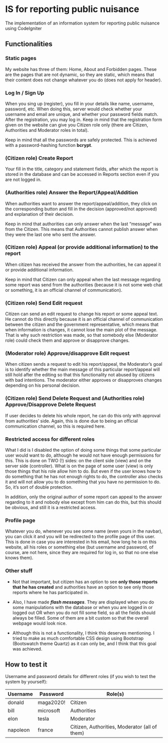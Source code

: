 # IS for reporting public nuisance

The implementation of an information system for reporting public nuisance using CodeIgniter

##  Functionalities

### Static pages

My website has three of them: Home, About and Forbidden pages. These are the pages that are not dynamic, so they are static, which means that their content does not change whatever you do (does not apply for header).

### Log In / Sign Up

When you sing up (register), you fill in your details like name, username, password, etc. When doing this, server would check whether your username and email are unique, and whether your password fields match. After the registration, you may log in. Keep in mind that the registration form given on the website can give you Citizen role only (there are Citizen, Authorities and Moderator roles in total).

Keep in mind that all the passwords are safely protected. This is achieved with a password-hashing function **bcrypt**. 

###	(Citizen role) Create Report

Your fill in the title, category and statement fields, after which the report is stored in the database and can be accessed in Reports section even if you are not logged in.

### (Authorities role) Answer the Report/Appeal/Addition

When authorities want to answer the report/appeal/addition, they click on the corresponding button and fill in the decision (approved/not approved) and explanation of their decision.

Keep in mind that authorities can only answer when the last “message” was from the Citizen. This means that Authorities cannot publish answer when they were the last one who sent the answer.

### (Citizen role) Appeal (or provide additional information) to the report

When citizen has received the answer from the authorities, he can appeal it or provide additional information.

Keep in mind that Citizen can only appeal when the last message regarding some report was send from the authorities (because it is not some web chat or something, it is an official channel of communication).

### (Citizen role) Send Edit request

Citizen can send an edit request to change his report or some appeal text. He cannot do this directly because it is an official channel of communication between the citizen and the government representative, which means that when information is changes, it cannot lose the main plot of the message. That is why such restriction was made, so that somebody else (Moderator role) could check them and approve or disapprove changes.

### (Moderator role) Approve/disapprove Edit request

When citizen sends a request to edit his report/appeal, the Moderator’s goal is to identify whether the main message of this particular report/appeal will still hold after the editing so that this functionality not abused by citizens with bad intentions. The moderator either approves or disapproves changes depending on his personal decision.

### (Citizen role) Send Delete Request and (Authorities role) Approve/Disapprove Delete Request

If user decides to delete his whole report, he can do this only with approval from authorities’ side. Again, this is done due to being an official communication channel, so this is required here.

### Restricted access for different roles

What I did is I disabled the option of doing some things that some particular user would want to do, although he would not have enough permissions for this. This is done on TWO (!) sides: on the client side (view) and on the server side (controller). What is on the page of some user (view) is only those things that his role allow him to do. But even if the user knows how to do something that he has not enough rights to do, the controller also checks it and will not allow you to do something that you have no permission to do. So, it’s sort of double protection.

In addition, only the original author of some report can appeal to the answer regarding to it and nobody else except from him can do this, but this should be obvious, and still it is a restricted access.

### Profile page

Whatever you do, whenever you see some name (even yours in the navbar), you can click it and you will be redirected to the profile page of this user. This is done in case you are interested in his email, how long he is on this website, all his roles or something else (but username and password, of course, are not here, since they are required for log in, so that no one else knows them).

### Other stuff

- Not that important, but citizen has an option to see **only those reports that he has created** and authorities have an option to see only those reports where he has participated in.

- Also, I have made ***flash messages***. They are displayed when you do some manipulations with the database or when you are logged in or logged out OR when you do not fill some field, so all the fields should always be filled. Some of them are a bit custom so that the overall webpage would look nice.

- Although this is not a functionality, I think this deserves mentioning. I tried to make as much comfortable CSS design using Bootstrap (Bootswatch theme Quartz) as it can only be, and I think that this goal was achieved.

## How to test it

Username and password details for different roles (if you wish to test the system by yourself):

| Username | Password | Role(s) |
| --- | --- | --- |
| donald | maga2020! | Citizen |
| bill | microsoft | Authorities |
| elon | tesla | Moderator |
| napoleon | france | Citizen, Authorities, Moderator (all of them) |

